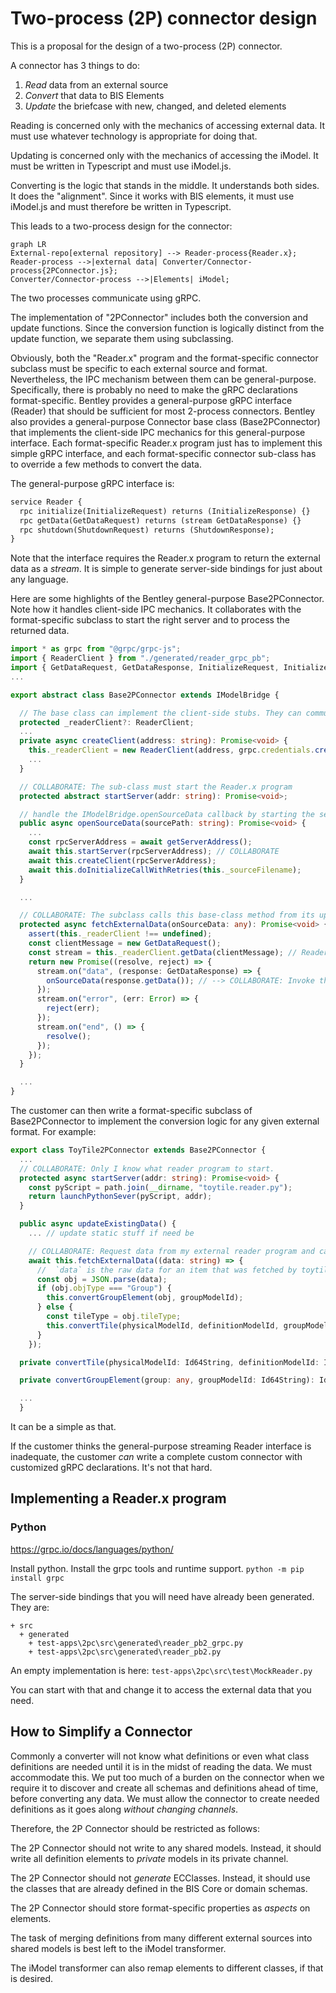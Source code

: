 # Two-process (2P) connector design

This is a proposal for the design of a two-process (2P) connector.

A connector has 3 things to do:

1. _Read_ data from an external source
2. _Convert_ that data to BIS Elements
3. _Update_ the briefcase with new, changed, and deleted elements

Reading is concerned only with the mechanics of accessing external data. It must use whatever technology is appropriate for doing that.

Updating is concerned only with the mechanics of accessing the iModel. It must be written in Typescript and must use iModel.js.

Converting is the logic that stands in the middle. It understands both sides. It does the "alignment". Since it works with BIS elements, it must use iModel.js and must therefore be written in Typescript.

This leads to a two-process design for the connector:

```mermaid
graph LR
External-repo[external repository] --> Reader-process{Reader.x};
Reader-process -->|external data| Converter/Connector-process{2PConnector.js};
Converter/Connector-process -->|Elements| iModel;
```

The two processes communicate using gRPC.

The implementation of "2PConnector" includes both the conversion and update functions. Since the conversion function is logically distinct from the update function, we separate them using subclassing.

Obviously, both the "Reader.x" program and the format-specific connector subclass must be specific to each external source and format. Nevertheless, the IPC mechanism between them can be general-purpose. Specifically, there is probably no need to make the gRPC declarations format-specific. Bentley provides a general-purpose gRPC interface (Reader) that should be sufficient for most 2-process connectors. Bentley also provides a general-purpose Connector base class (Base2PConnector) that implements the client-side IPC mechanics for this general-purpose interface. Each format-specific Reader.x program just has to implement this simple gRPC interface, and each format-specific connector sub-class has to override a few methods to convert the data.

The general-purpose gRPC interface is:

```protobuf
service Reader {
  rpc initialize(InitializeRequest) returns (InitializeResponse) {}
  rpc getData(GetDataRequest) returns (stream GetDataResponse) {}
  rpc shutdown(ShutdownRequest) returns (ShutdownResponse);
}
```

Note that the interface requires the Reader.x program to return the external data as a _stream_.
It is simple to generate server-side bindings for just about any language.

Here are some highlights of the Bentley general-purpose Base2PConnector. Note how it handles client-side IPC mechanics. It collaborates with the format-specific subclass to start the right server and to process the returned data.

```ts
import * as grpc from "@grpc/grpc-js";
import { ReaderClient } from "./generated/reader_grpc_pb";
import { GetDataRequest, GetDataResponse, InitializeRequest, InitializeResponse, ShutdownRequest, ShutdownResponse } from "./generated/reader_pb";
...

export abstract class Base2PConnector extends IModelBridge {

  // The base class can implement the client-side stubs. They can communicate with any Reader.x program.
  protected _readerClient?: ReaderClient;
  ...
  private async createClient(address: string): Promise<void> {
    this._readerClient = new ReaderClient(address, grpc.credentials.createInsecure());
    ...
  }

  // COLLABORATE: The sub-class must start the Reader.x program
  protected abstract startServer(addr: string): Promise<void>;

  // handle the IModelBridge.openSourceData callback by starting the server and connecting to it.
  public async openSourceData(sourcePath: string): Promise<void> {
    ...
    const rpcServerAddress = await getServerAddress();
    await this.startServer(rpcServerAddress); // COLLABORATE
    await this.createClient(rpcServerAddress);
    await this.doInitializeCallWithRetries(this._sourceFilename);
  }

  ...

  // COLLABORATE: The subclass calls this base-class method from its updateExistingData method to get data from Reader.x
  protected async fetchExternalData(onSourceData: any): Promise<void> {
    assert(this._readerClient !== undefined);
    const clientMessage = new GetDataRequest();
    const stream = this._readerClient.getData(clientMessage); // Reader.X *streams* the external data
    return new Promise((resolve, reject) => {
      stream.on("data", (response: GetDataResponse) => {
        onSourceData(response.getData()); // --> COLLABORATE: Invoke the supplied callback to process the data
      });
      stream.on("error", (err: Error) => {
        reject(err);
      });
      stream.on("end", () => {
        resolve();
      });
    });
  }

  ...
}
```

The customer can then write a format-specific subclass of Base2PConnector to implement the conversion logic for any given external format. For example:

```ts
export class ToyTile2PConnector extends Base2PConnector {
  ...
  // COLLABORATE: Only I know what reader program to start.
  protected async startServer(addr: string): Promise<void> {
    const pyScript = path.join(__dirname, "toytile.reader.py");
    return launchPythonSever(pyScript, addr);
  }

  public async updateExistingData() {
    ... // update static stuff if need be

    // COLLABORATE: Request data from my external reader program and calls me back on each item that it returns
    await this.fetchExternalData((data: string) => {
      //  `data` is the raw data for an item that was fetched by toytile.reader.py
      const obj = JSON.parse(data);
      if (obj.objType === "Group") {
        this.convertGroupElement(obj, groupModelId);
      } else {
        const tileType = obj.tileType;
        this.convertTile(physicalModelId, definitionModelId, groupModelId, obj, tileType);
      }
    });

  private convertTile(physicalModelId: Id64String, definitionModelId: Id64String, groupModelId: Id64String, tile: any, shape: string) { ... }

  private convertGroupElement(group: any, groupModelId: Id64String): Id64String { ... }

  ...
  }

```

It can be a simple as that.

If the customer thinks the general-purpose streaming Reader interface is inadequate, the customer _can_ write a complete custom connector with customized gRPC declarations. It's not that hard.

## Implementing a Reader.x program

### Python
https://grpc.io/docs/languages/python/

Install python.
Install the grpc tools and runtime support.
`python -m pip install grpc`

The server-side bindings that you will need have already been generated. They are:
```
+ src
  + generated
    + test-apps\2pc\src\generated\reader_pb2_grpc.py
    + test-apps\2pc\src\generated\reader_pb2.py
```
An empty implementation is here:
`test-apps\2pc\src\test\MockReader.py`

You can start with that and change it to access the external data that you need.

## How to Simplify a Connector

Commonly a converter will not know what definitions or even what class definitions are needed until it is in the midst of reading the data. We must accommodate this. We put too much of a burden on the connector when we require it to discover and create all schemas and definitions ahead of time, before converting any data. We must allow the connector to create needed definitions as it goes along _without changing channels_.

Therefore, the 2P Connector should be restricted as follows:

The 2P Connector should not write to any shared models. Instead, it should write all definition elements to _private_ models in its private channel.

The 2P Connector should not _generate_ ECClasses. Instead, it should use the classes that are already defined in the BIS Core or domain schemas.

The 2P Connector should store format-specific properties as _aspects_ on elements.

The task of merging definitions from many different external sources into shared models is best left to the iModel transformer.

The iModel transformer can also remap elements to different classes, if that is desired.

